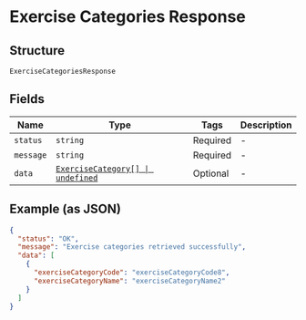 
# Exercise Categories Response

## Structure

`ExerciseCategoriesResponse`

## Fields

| Name | Type | Tags | Description |
|  --- | --- | --- | --- |
| `status` | `string` | Required | - |
| `message` | `string` | Required | - |
| `data` | [`ExerciseCategory[] \| undefined`](../../doc/models/exercise-category.md) | Optional | - |

## Example (as JSON)

```json
{
  "status": "OK",
  "message": "Exercise categories retrieved successfully",
  "data": [
    {
      "exerciseCategoryCode": "exerciseCategoryCode8",
      "exerciseCategoryName": "exerciseCategoryName2"
    }
  ]
}
```

